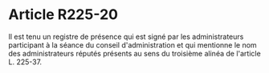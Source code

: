 # Article R225-20

Il est tenu un registre de présence qui est signé par les administrateurs participant à la séance du conseil d'administration et qui mentionne le nom des administrateurs réputés présents au sens du troisième alinéa de l'article L. 225-37.
